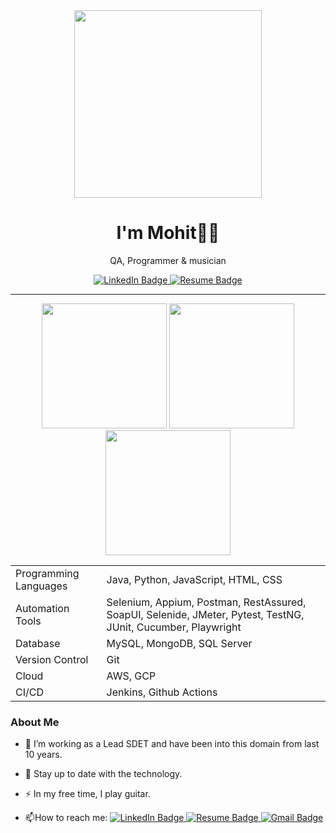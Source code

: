 <div align = "center" >
<img src="https://media.giphy.com/media/RN8FdaB6T1bkkI5n4I/giphy.gif" width = "300"></img>
</div>
<h1 align = "center">I'm Mohit👋🏼</h1>
<p align="center"> QA, Programmer &  musician </p>
<div align="center">
  <a href="https://www.linkedin.com/in/mlohani2/">
    <img src="https://img.shields.io/badge/LinkedIn-blue?style=for-the-badge&logo=linkedin&logoColor=white" alt="LinkedIn Badge"/>
  </a>
  <a href="https://lohani-mohit.github.io/my-site/">
    <img src="https://img.shields.io/badge/about-me-black?style=for-the-badge&logo=indeed&logoColor=white" alt="Resume Badge"/>
  </a>
</div>

<hr>
<div align = "center">
<img src="https://media.giphy.com/media/3iyKHMIKg5VWG6qHUm/giphy.gif" width = "200"></img>
<img src="https://media.giphy.com/media/qPTyrrtmmjbjZtmSJG/giphy.gif" width = "200"></img>
 <img src="https://media.giphy.com/media/ZDTbix65Me1YDNLDF3/giphy.gif" width = "200"></img>
</div>

  <table>
        <tr>
            <td>Programming Languages</td>
            <td>Java, Python, JavaScript, HTML, CSS</td>
        </tr>
        <tr>
            <td>Automation Tools</td>
            <td>Selenium, Appium, Postman, RestAssured, SoapUI, Selenide, JMeter, Pytest, TestNG, JUnit, Cucumber,
                Playwright</td>
        </tr>
        <tr>
            <td>Database</td>
            <td>MySQL, MongoDB, SQL Server</td>
        </tr>
        <tr>
            <td>Version Control</td>
            <td>Git</td>
        </tr>
        <tr>
            <td>Cloud</td>
            <td>AWS, GCP</td>
        </tr>
        <tr>
            <td>CI/CD</td>
            <td>Jenkins, Github Actions</td>
        </tr>
    </table>

<h3> About Me </h3>

- :telescope: I’m working as a Lead SDET and have been into this domain from last 10 years.

- :seedling: Stay up to date with the technology.

- :zap: In my free time, I play guitar.

- :mailbox:How to reach me:
  <a href="https://www.linkedin.com/in/mlohani2/">
    <img src="https://img.shields.io/badge/LinkedIn-blue?logo=linkedin&logoColor=white" alt="LinkedIn Badge"/>
  </a>
  <a href="https://lohani-mohit.github.io/my-site/">
    <img src="https://img.shields.io/badge/about-me-black?logo=indeed&logoColor=white" alt="Resume Badge"/>
  </a>
  <a href="mailto:mohit.lohanivk@gmail.com">
    <img src="https://img.shields.io/badge/contact%20me-blue?logo=gmail&logoColor=white" alt="Gmail Badge"/>
  </a>

